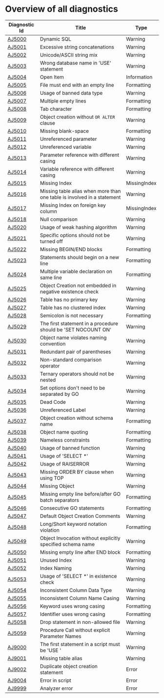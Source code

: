 <!--
    The contents of this file are generated using the tests
    in the "DatabaseAnalyzers.DefaultAnalyzers.InfrastructureTasks" project.
    Do not change this file manually!
-->

# Overview of all diagnostics

| Diagnostic Id                   | Title                                                                   | Type         |
|---------------------------------|-------------------------------------------------------------------------|--------------|
| [AJ5000](diagnostics/AJ5000.md) | Dynamic SQL                                                             | Warning      |
| [AJ5001](diagnostics/AJ5001.md) | Excessive string concatenations                                         | Warning      |
| [AJ5002](diagnostics/AJ5002.md) | Unicode/ASCII string mix                                                | Warning      |
| [AJ5003](diagnostics/AJ5003.md) | Wrong database name in 'USE' statement                                  | Warning      |
| [AJ5004](diagnostics/AJ5004.md) | Open Item                                                               | Information  |
| [AJ5005](diagnostics/AJ5005.md) | File must end with an empty line                                        | Formatting   |
| [AJ5006](diagnostics/AJ5006.md) | Usage of banned data type                                               | Warning      |
| [AJ5007](diagnostics/AJ5007.md) | Multiple empty lines                                                    | Formatting   |
| [AJ5008](diagnostics/AJ5008.md) | Tab character                                                           | Formatting   |
| [AJ5009](diagnostics/AJ5009.md) | Object creation without `OR ALTER` clause                               | Warning      |
| [AJ5010](diagnostics/AJ5010.md) | Missing blank-space                                                     | Formatting   |
| [AJ5011](diagnostics/AJ5011.md) | Unreferenced parameter                                                  | Warning      |
| [AJ5012](diagnostics/AJ5012.md) | Unreferenced variable                                                   | Warning      |
| [AJ5013](diagnostics/AJ5013.md) | Parameter reference with different casing                               | Warning      |
| [AJ5014](diagnostics/AJ5014.md) | Variable reference with different casing                                | Warning      |
| [AJ5015](diagnostics/AJ5015.md) | Missing Index                                                           | MissingIndex |
| [AJ5016](diagnostics/AJ5016.md) | Missing table alias when more than one table is involved in a statement | Warning      |
| [AJ5017](diagnostics/AJ5017.md) | Missing Index on foreign key column                                     | MissingIndex |
| [AJ5018](diagnostics/AJ5018.md) | Null comparison                                                         | Warning      |
| [AJ5020](diagnostics/AJ5020.md) | Usage of weak hashing algorithm                                         | Warning      |
| [AJ5021](diagnostics/AJ5021.md) | Specific options should not be turned off                               | Warning      |
| [AJ5022](diagnostics/AJ5022.md) | Missing BEGIN/END blocks                                                | Formatting   |
| [AJ5023](diagnostics/AJ5023.md) | Statements should begin on a new line                                   | Formatting   |
| [AJ5024](diagnostics/AJ5024.md) | Multiple variable declaration on same line                              | Formatting   |
| [AJ5025](diagnostics/AJ5025.md) | Object Creation not embedded in negative existence check                | Warning      |
| [AJ5026](diagnostics/AJ5026.md) | Table has no primary key                                                | Warning      |
| [AJ5027](diagnostics/AJ5027.md) | Table has no clustered index                                            | Warning      |
| [AJ5028](diagnostics/AJ5028.md) | Semicolon is not necessary                                              | Formatting   |
| [AJ5029](diagnostics/AJ5029.md) | The first statement in a procedure should be 'SET NOCOUNT ON'           | Warning      |
| [AJ5030](diagnostics/AJ5030.md) | Object name violates naming convention                                  | Warning      |
| [AJ5031](diagnostics/AJ5031.md) | Redundant pair of parentheses                                           | Warning      |
| [AJ5032](diagnostics/AJ5032.md) | Non-standard comparison operator                                        | Warning      |
| [AJ5033](diagnostics/AJ5033.md) | Ternary operators should not be nested                                  | Warning      |
| [AJ5034](diagnostics/AJ5034.md) | Set options don't need to be separated by GO                            | Warning      |
| [AJ5035](diagnostics/AJ5035.md) | Dead Code                                                               | Warning      |
| [AJ5036](diagnostics/AJ5036.md) | Unreferenced Label                                                      | Warning      |
| [AJ5037](diagnostics/AJ5037.md) | Object creation without schema name                                     | Formatting   |
| [AJ5038](diagnostics/AJ5038.md) | Object name quoting                                                     | Formatting   |
| [AJ5039](diagnostics/AJ5039.md) | Nameless constraints                                                    | Formatting   |
| [AJ5040](diagnostics/AJ5040.md) | Usage of banned function                                                | Warning      |
| [AJ5041](diagnostics/AJ5041.md) | Usage of 'SELECT *'                                                     | Warning      |
| [AJ5042](diagnostics/AJ5042.md) | Usage of RAISERROR                                                      | Warning      |
| [AJ5043](diagnostics/AJ5043.md) | Missing ORDER BY clause when using TOP                                  | Warning      |
| [AJ5044](diagnostics/AJ5044.md) | Missing Object                                                          | Warning      |
| [AJ5045](diagnostics/AJ5045.md) | Missing empty line before/after GO batch separators                     | Formatting   |
| [AJ5046](diagnostics/AJ5046.md) | Consecutive GO statements                                               | Formatting   |
| [AJ5047](diagnostics/AJ5047.md) | Default Object Creation Comments                                        | Warning      |
| [AJ5048](diagnostics/AJ5048.md) | Long/Short keyword notation violation                                   | Formatting   |
| [AJ5049](diagnostics/AJ5049.md) | Object Invocation without explicitly specified schema name              | Warning      |
| [AJ5050](diagnostics/AJ5050.md) | Missing empty line after END block                                      | Formatting   |
| [AJ5051](diagnostics/AJ5051.md) | Unused Index                                                            | Warning      |
| [AJ5052](diagnostics/AJ5052.md) | Index Naming                                                            | Warning      |
| [AJ5053](diagnostics/AJ5053.md) | Usage of 'SELECT *' in existence check                                  | Warning      |
| [AJ5054](diagnostics/AJ5054.md) | Inconsistent Column Data Type                                           | Warning      |
| [AJ5055](diagnostics/AJ5055.md) | Inconsistent Column Name Casing                                         | Warning      |
| [AJ5056](diagnostics/AJ5056.md) | Keyword uses wrong casing                                               | Formatting   |
| [AJ5057](diagnostics/AJ5057.md) | Identifier uses wrong casing                                            | Formatting   |
| [AJ5058](diagnostics/AJ5058.md) | Drop statement in non-allowed file                                      | Warning      |
| [AJ5059](diagnostics/AJ5059.md) | Procedure Call without explicit Parameter Names                         | Warning      |
| [AJ9000](diagnostics/AJ9000.md) | The first statement in a script must be 'USE <DATABASE>'                | Warning      |
| [AJ9001](diagnostics/AJ9001.md) | Missing table alias                                                     | Warning      |
| [AJ9002](diagnostics/AJ9002.md) | Duplicate object creation statement                                     | Error        |
| [AJ9004](diagnostics/AJ9004.md) | Error in script                                                         | Error        |
| [AJ9999](diagnostics/AJ9999.md) | Analyzer error                                                          | Error        |

